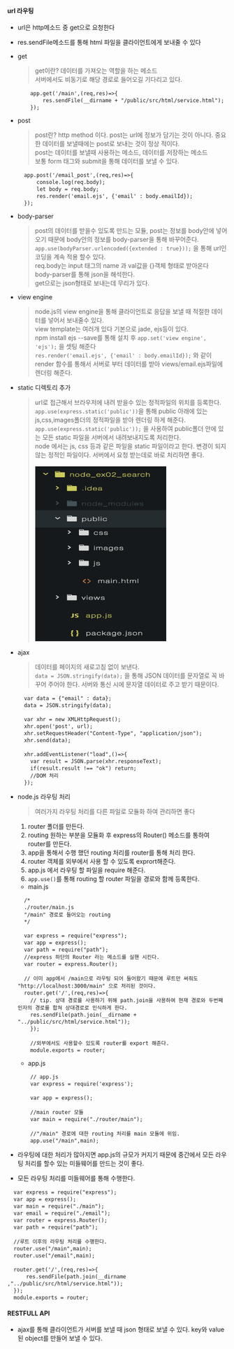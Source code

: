 #### url 라우팅

- url은 http메소드 중 get으로 요청한다
- res.sendFile메소드를 통해 html 파일을 클라이언트에게 보내줄 수 있다


- get
  > get이란?
  > 데이터를 가져오는 역할을 하는 메소드<br>
  > 서버에서도 비동기로 해당 경로로 들어오길 기다리고 있다.
  ~~~
      app.get('/main',(req,res)=>{
          res.sendFile(__dirname + "/public/src/html/service.html");
      });
  ~~~

- post
  > post란?
  > http method 이다. post는 url에 정보가 담기는 것이 아니다. 중요한 데이터를 보낼때에는 post로 보내는 것이 정상 적이다.<br>
  > post는 데이터를 보낼때 사용하는 메소드, 데이터를 저장하는 메소드<br>
  > 보통 form 태그와 submit을 통해 데이터를 보낼 수 있다.
  ~~~
    app.post('/email_post',(req,res)=>{
        console.log(req.body);
        let body = req.body;
        res.render('email.ejs', {'email' : body.emailId});
    });
  ~~~

- body-parser
  > post의 데이터를 받을수 있도록 만드는 모듈, post는 정보를 body안에 넣어 오기 때문에 body안의 정보를 body-parser을 통해 바꾸어준다.<br>
  > `app.use(bodyParser.urlencoded({extended : true}));` 을 통해 url인코딩을 계속 적용 할수 있다.<br>
  > req.body는 input 태그의 name 과 val값을 {}객체 형태로 받아온다
  > body-parser를 통해 json을 해석한다.<br>
  > get으로는 json형태로 보내는데 무리가 있다.<br>

- view engine
  > node.js의 view engine을 통해 클라이언트로 응답을 보낼 때 적절한 데이터를 넣어서 보내줄수 있다.<br>
  > view template는 여러개 있다 기본으로 jade, ejs등이 있다.<br>
  > npm install ejs --save를 통해 설치 후 `app.set('view engine', 'ejs');` 을 셋팅 해준다<br>
  > `res.render('email.ejs', {'email' : body.emailId});` 와 같이 render 함수를 통해서 서버로 부터 데이터를 받아 views/email.ejs파일에 렌더링 해준다.


- static 디렉토리 추가
  > url로 접근해서 브라우저에 내려 받을수 있는 정적파일의 위치를 등록한다.<br>
  > `app.use(express.static('public'))`을 통해 public 아래에 있는 js,css,images폴더의 정적파일을 받아 렌더링 하게 해준다.<br>
  > `app.use(express.static('public'));` 을 사용하여 public폴더 안에 있는 모든 static 파일을 서버에서 내려보내지도록 처리한다.<br>
  > node 에서는 js, css 등과 같은 파일을 static 파일이라고 한다. 변경이 되지 않는 정적인 파일이다. 서버에서 요청 받는데로 바로 처리하면 좋다.<br><br>
  > <img src="../images/node_public.png" width="300" height="400">

- ajax
  > 데이터를 페이지의 새로고침 없이 보낸다.<br>
  > `data = JSON.stringify(data);` 을 통해 JSON 데이터를 문자열로 꼭 바꾸어 주어야 한다. 서버와 통신 시에 문자열 데이터로 주고 받기 때문이다.<br>
  >

  ~~~
    var data = {"email" : data};
    data = JSON.stringify(data);

    var xhr = new XMLHttpRequest();
    xhr.open('post', url);
    xhr.setRequestHeader("Content-Type", "application/json");
    xhr.send(data);

    xhr.addEventListener("load",()=>{
      var result = JSON.parse(xhr.responseText);
      if(result.result !== "ok") return;
      //DOM 처리
    });
  ~~~

- node.js 라우팅 처리
  > 여러가지 라우팅 처리를 다른 파일로 모듈화 하여 관리하면 좋다
    1. router 폴더를 만든다.
    2. routing 원하는 부분을 모듈화 후 express의 Router() 메소드를 통하여 router를 만든다.
    3. app을 통해서 수행 했던 routing 처리를 router를 통해 처리 한다.
    4. router 객체를 외부에서 사용 할 수 있도록 exprort해준다.
    5. app.js 에서 라우팅 할 파일을 require 해준다.
    6. `app.use()`를 통해 routing 할 router 파일을 경로와 함께 등록한다.

  - main.js
  ~~~
    /*
    ./router/main.js
    "/main" 경로로 들어오는 routing
    */

    var express = require("express");
    var app = express();
    var path = require("path");
    //express 하단의 Router 라는 메소드를 실핸 시킨다.
    var router = express.Router();

    // 이미 app에서 /main으로 라우팅 되어 들어왔기 때문에 루트만 써줘도 "http://localhost:3000/main" 으로 처리된 것이다.
    router.get('/',(req,res)=>{
      // tip. 상대 경로를 사용하기 위해 path.join을 사용하여 현재 경로와 두번째 인자의 경로를 합쳐 상대경로로 인식하게 한다.
      res.sendFile(path.join(__dirname + "../public/src/html/service.html"));
      });

      //외부에서도 사용할수 있도록 router를 export 해준다.
      module.exports = router;
  ~~~
  - app.js
  ~~~
      // app.js
      var express = require('express');

      var app = express();

      //main router 모듈
      var main = require("./router/main");

      //"/main" 경로에 대한 routing 처리를 main 모듈에 위임.
      app.use("/main",main);
  ~~~


- 라우팅에 대한 처리가 많아지면 app.js의 규모가 커지기 때문에 중간에서 모든 라우팅 처리를 할수 있는 미들웨어를 만드는 것이 좋다.
- 모든 라우팅 처리를 미들웨어를 통해 수행한다.
~~~
  var express = require("express");
  var app = express();
  var main = require("./main");
  var email = require("./email");
  var router = express.Router();
  var path = require("path");

  //루트 이후의 라우팅 처리를 수행한다.
  router.use("/main",main);
  router.use("/email",main);

  router.get('/',(req,res)=>{
      res.sendFile(path.join(__dirname ,"../public/src/html/service.html"));
  });
  module.exports = router;
~~~



#### RESTFULL API

- ajax를 통해 클라이언트가 서버를 보낼 때 json 형태로 보낼 수 있다. key와 value된 object를 만들어 보낼 수 있다.
